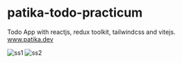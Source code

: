# patika-todo-practicum
Todo App with reactjs, redux toolkit, tailwindcss and vitejs.</br>
www.patika.dev

![ss1](https://user-images.githubusercontent.com/31244930/190875436-89441545-3d67-4380-a96a-f14d8326361a.png)
![ss2](https://user-images.githubusercontent.com/31244930/190875463-8a151558-78c4-4247-9cfa-43d48ee4ed19.png)
